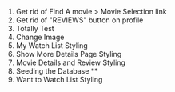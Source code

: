 1. Get rid of Find A movie > Movie Selection link
2. Get rid of "REVIEWS" button on profile
3. Totally Test
4. Change Image
5. My Watch List Styling
6. Show More Details Page Styling
7. Movie Details and Review Styling
8. Seeding the Database \*\*
9. Want to Watch List Styling
